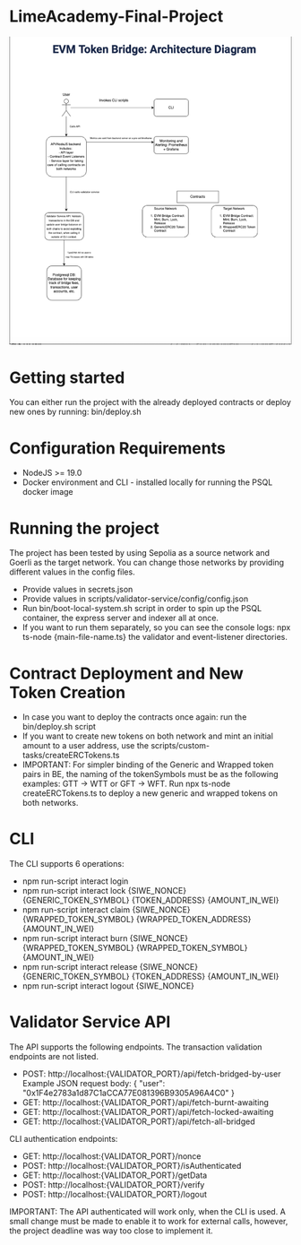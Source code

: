 # LimeAcademy-Final-Project 

![Project Architecture](assets/architecture.png) 

# Getting started

You can either run the project with the already deployed contracts or deploy new ones by running: bin/deploy.sh

# Configuration Requirements 

- NodeJS >= 19.0
- Docker environment and CLI - installed locally for running the PSQL docker image

# Running the project

The project has been tested by using Sepolia as a source network and Goerli as the target network. 
You can change those networks by providing different values in the config files.

- Provide values in secrets.json 
- Provide values in scripts/validator-service/config/config.json
- Run bin/boot-local-system.sh script in order to spin up the PSQL container, the express server and indexer all at once.
- If you want to run them separately, so you can see the console logs: npx ts-node {main-file-name.ts} the validator and 
  event-listener directories.

# Contract Deployment and New Token Creation 

- In case you want to deploy the contracts once again: run the bin/deploy.sh script
- If you want to create new tokens on both network and mint an initial amount to a user address, 
  use the scripts/custom-tasks/createERCTokens.ts
- IMPORTANT: For simpler binding of the Generic and Wrapped token pairs in BE, the naming of the tokenSymbols must be as 
  the following examples: GTT -> WTT or GFT -> WFT. Run npx ts-node createERCTokens.ts to deploy a new generic and wrapped
  tokens on both networks.
  
# CLI

The CLI supports 6 operations:

- npm run-script interact login
- npm run-script interact lock {SIWE_NONCE} {GENERIC_TOKEN_SYMBOL} {TOKEN_ADDRESS} {AMOUNT_IN_WEI}
- npm run-script interact claim {SIWE_NONCE} {WRAPPED_TOKEN_SYMBOL} {WRAPPED_TOKEN_ADDRESS} {AMOUNT_IN_WEI}
- npm run-script interact burn {SIWE_NONCE} {WRAPPED_TOKEN_SYMBOL} {WRAPPED_TOKEN_SYMBOL} {AMOUNT_IN_WEI} 
- npm run-script interact release {SIWE_NONCE} {GENERIC_TOKEN_SYMBOL} {TOKEN_ADDRESS} {AMOUNT_IN_WEI}
- npm run-script interact logout {SIWE_NONCE}

# Validator Service API

The API supports the following endpoints. The transaction validation endpoints are not listed.

- POST: http://localhost:{VALIDATOR_PORT}/api/fetch-bridged-by-user  
  Example JSON request body:
  { 
   "user": "0x1F4e2783a1d87C1aCCA77E081396B9305A96A4C0"
  }
- GET: http://localhost:{VALIDATOR_PORT}/api/fetch-burnt-awaiting
- GET: http://localhost:{VALIDATOR_PORT}/api/fetch-locked-awaiting
- GET: http://localhost:{VALIDATOR_PORT}/api/fetch-all-bridged

CLI authentication endpoints:

- GET: http://localhost:{VALIDATOR_PORT}/nonce
- POST: http://localhost:{VALIDATOR_PORT}/isAuthenticated
- GET: http://localhost:{VALIDATOR_PORT}/getData
- POST: http://localhost:{VALIDATOR_PORT}/verify
- POST: http://localhost:{VALIDATOR_PORT}/logout 

IMPORTANT: The API authenticated will work only, when the CLI is used. A small change must be made to enable it 
to work for external calls, however, the project deadline was way too close to implement it. 